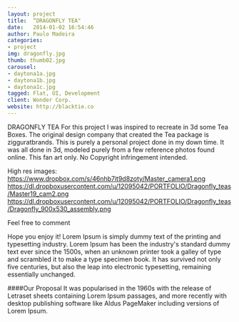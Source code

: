 ```yaml
---
layout: project
title:  “DRAGONFLY TEA"
date:   2014-01-02 16:54:46
author: Paulo Madeira
categories:
- project
img: dragonfly.jpg
thumb: thumb02.jpg
carousel:
- daytona1a.jpg
- daytona1b.jpg
- daytona1c.jpg
tagged: Flat, UI, Development
client: Wonder Corp.
website: http://blacktie.co
---
```

DRAGONFLY TEA
For this project I was inspired to recreate in 3d some Tea Boxes. 
The original design company that created the Tea package is zigguratbrands. 
This is purely a personal project done in my down time. It was all done in 3d, modeled purely from a few reference photos found online.
This fan art only. No Copyright infringement intended.
 
High res images:
https://www.dropbox.com/s/46nhb7it9d8zoty/Master_camera1.png
https://dl.dropboxusercontent.com/u/12095042/PORTFOLIO/Dragonfly_teas/Master19_cam2.png
https://dl.dropboxusercontent.com/u/12095042/PORTFOLIO/Dragonfly_teas/Dragonfly_900x530_assembly.png

Feel free to comment 

Hope you enjoy it!
Lorem Ipsum is simply dummy text of the printing and typesetting industry. Lorem Ipsum has been the industry's standard dummy text ever since the 1500s, when an unknown printer took a galley of type and scrambled it to make a type specimen book. It has survived not only five centuries, but also the leap into electronic typesetting, remaining essentially unchanged.

####Our Proposal
It was popularised in the 1960s with the release of Letraset sheets containing Lorem Ipsum passages, and more recently with desktop publishing software like Aldus PageMaker including versions of Lorem Ipsum.
